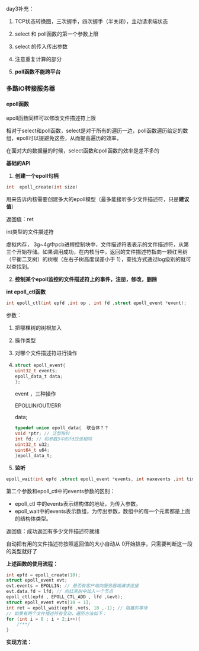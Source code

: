 day3补充：

1. TCP状态转换图，三次握手，四次握手（半关闭），主动请求端状态

2. select 和 poll函数的第一个参数上限
3. select 的传入传出参数
4. 注意重复计算的部分
5. **poll函数不能跨平台**



### 多路IO转接服务器

#### epoll函数

epoll函数同样可以修改文件描述符上限

相对于select和poll函数，select是对于所有的遍历一边，poll函数遍历给定的数组，epoll可以提避免这些，从而提高遍历的效率，

在面对大的数据量的时候，select函数和poll函数的效率是差不多的



**基础的API**

1. **创建一个epoll句柄**

```c
int  epoll_create(int size)
```

用来告诉内核需要创建多大的epoll模型（最多能接听多少文件描述符，只是**建议值**）

返回值：ret

int类型的文件描述符

虚拟内存， 3g~4g中pcb进程控制块中，文件描述符表表示的文件描述符，从第三个开始存储。如果调用成功，在内核当中，返回的文件描述符指向一颗红黑树（平衡二叉树）的树根（左右子树高度误差小于 1），查找方式通过log级别的就可以查找到。 



2. **控制某个epoll监控的文件描述符上的事件，注册，修改，删除**

**int epoll_ctl函数**

```c
int epoll_ctl(int epfd ,int op , int fd ,struct epoll_event *event);
```

参数：

1. 把哪棵树的树根加入

2. 操作类型

3. 对哪个文件描述符进行操作

4. ```c
   struct epoll_event{
   uint32_t events;
   epoll_data_t data;
   };
   ```

   event ，三种操作

   EPOLLIN/OUT/ERR

   data;

   ```c
   typedef union epoll_data{  联合体？？
   void *ptr; // 泛型指针
   int fd; // 和参数3中的fd应该相同
   uint32_t u32;
   uint64_t u64;
   }epoll_data_t;
   ```



3. **监听**

```c
epoll_wait(int epfd ,struct epoll_event *events, int maxevents ,int timeout); // timeout为毫秒级别
```

第二个参数和epoll_ctl中的events参数的区别：

* epoll_ctl 中的events表示结构体的地址，为传入参数。
* epoll_wait中的events表示数组，为传出参数，数组中的每一个元素都是上面的结构体类型。

返回值：成功返回有多少文件描述符就绪

自动把有用的文件描述符按照返回值的大小自动从 0开始排序，只需要判断这一段的类型就好了

  

**上述函数的使用流程：**

```c
int epfd = epoll_create(10);
struct epoll_event evt;
evt.events = EPOLLIN; // 是否有客户端向服务器端请求连接
evt.data.fd = lfd; // 向红黑树中加入一个节点
epoll_ctl(epfd , EPOLL_CTL_ADD , lfd ,&evt);
struct epoll_event evts[10 + 1];
int ret = epoll_wait(epfd ,vets, 10 ,-1); // 阻塞的等待
// 如果有两个文件描述符有变动，遍历方法如下：
for (int i = 0 ; i < 2;i++){
    /***/
}
```



**实现方法：**

